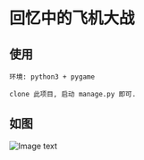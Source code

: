 # 回忆中的飞机大战

## 使用
```
环境: python3 + pygame

clone 此项目, 启动 manage.py 即可.
```

## 如图
![Image text](https://raw.githubusercontent.com/csrftoken/PlayPlane/master/material/play.jpg)

